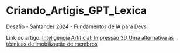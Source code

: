 # Criando_Artigis_GPT_Lexica

Desafio - Santander 2024 - Fundamentos de IA para Devs

Link do artigo:
[Inteligência Artificial: Impressão 3D Uma alternativa às técnicas de imobilização de membros](https://github.com/DeaMaduS/Criando_Artigos_GPT_Lexica/blob/main/Artigo/Impressão%203D%20Uma%20alternativa%20às%20técnicas%20de%20imobilização%20de%20membros.pdf)
